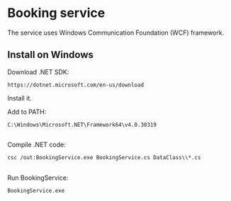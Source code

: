# Booking service

The service uses Windows Communication Foundation (WCF) framework.

## Install on Windows

Download .NET SDK:

`https://dotnet.microsoft.com/en-us/download`

Install it.

Add to PATH:

`C:\Windows\Microsoft.NET\Framework64\v4.0.30319`

##

Compile .NET code:

`csc /out:BookingService.exe BookingService.cs DataClass\\*.cs`

##

Run BookingService:

`BookingService.exe`
